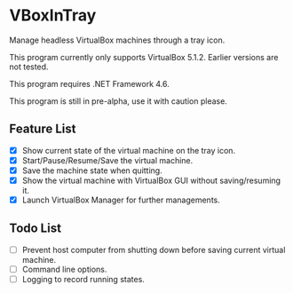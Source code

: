 # VBoxInTray

Manage headless VirtualBox machines through a tray icon.

This program currently only supports VirtualBox 5.1.2. Earlier versions are not tested.

This program requires .NET Framework 4.6.

This program is still in pre-alpha, use it with caution please.

## Feature List

- [x] Show current state of the virtual machine on the tray icon.
- [x] Start/Pause/Resume/Save the virtual machine.
- [x] Save the machine state when quitting.
- [x] Show the virtual machine with VirtualBox GUI without saving/resuming it.
- [x] Launch VirtualBox Manager for further managements.

## Todo List

- [ ] Prevent host computer from shutting down before saving current virtual machine.
- [ ] Command line options.
- [ ] Logging to record running states.